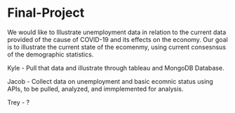 # Final-Project
We would like to Illustrate unemployment data in relation to the current data provided of the cause of COVID-19 and its effects on the economy. Our goal is to illustrate the current state of the ecomenmy, using current consesnsus of the demographic statistics.









Kyle - Pull that data and illustrate through tableau and MongoDB Database.






Jacob - Collect data on unemployment and basic ecomnic status using APIs, to be pulled, analyzed, and immplemented for analysis.






Trey - ?
